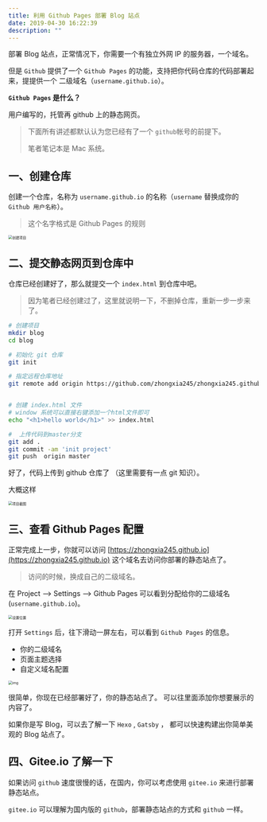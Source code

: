 ```yaml
---
title: 利用 Github Pages 部署 Blog 站点
date: 2019-04-30 16:22:39
description: ""
---
```


部署 Blog 站点，正常情况下，你需要一个有独立外网 IP 的服务器，一个域名。

但是 `Github` 提供了一个 `Github Pages` 的功能，支持把你代码仓库的代码部署起来，提提供一个 二级域名（`username.github.io`）。

**`Github Pages` 是什么？**

用户编写的，托管再 github 上的静态网页。



> 下面所有讲述都默认认为您已经有了一个 `github`帐号的前提下。
>
> 笔者笔记本是 Mac 系统。



## 一、创建仓库

创建一个仓库，名称为 `username.github.io` 的名称（`username` 替换成你的 `Github 用户名称`）。

> 这个名字格式是 Github Pages 的规则

<img src="https://tva1.sinaimg.cn/large/006tNbRwgy1ga5i1vrl4oj30k405q3ye.jpg" alt="创建项目" style="zoom:50%;" />



## 二、提交静态网页到仓库中

仓库已经创建好了，那么就提交一个 `index.html` 到仓库中吧。

> 因为笔者已经创建过了，这里就说明一下，不删掉仓库，重新一步一步来了。

```bash
# 创建项目
mkdir blog
cd blog

# 初始化 git 仓库
git init

# 指定远程仓库地址
git remote add origin https://github.com/zhongxia245/zhongxia245.github.io.git


# 创建 index.html 文件
# window 系统可以直接右键添加一个html文件即可
echo "<h1>hello world</h1>" >> index.html

#  上传代码到master分支
git add .
git commit -am 'init project'
git push  origin master

```

好了，代码上传到 github 仓库了 （这里需要有一点 git 知识）。

大概这样

<img src="https://tva1.sinaimg.cn/large/006tNbRwgy1ga5i20iqgyj30yq0n4mxl.jpg" alt="项目截图" style="zoom:50%;" />





## 三、查看 Github Pages 配置

正常完成上一步，你就可以访问 [https://zhongxia245.github.io](https://zhongxia245.github.io) 这个域名去访问你部署的静态站点了。

> 访问的时候，换成自己的二级域名。

在 Project —> Settings —> Github Pages 可以看到分配给你的二级域名 (`username.github.io`)。

<img src="https://tva1.sinaimg.cn/large/006tNbRwgy1ga5i27jpgvj318807cjrj.jpg" alt="设置位置" style="zoom:50%;" />

打开 `Settings` 后，往下滑动一屏左右，可以看到 `Github Pages` 的信息。

- 你的二级域名
- 页面主题选择
- 自定义域名配置

<img src="https://tva1.sinaimg.cn/large/006tNbRwgy1ga5i22b9gfj311w0kydgk.jpg" alt="img" style="zoom:50%;" />

很简单，你现在已经部署好了，你的静态站点了。 可以往里面添加你想要展示的内容了。

如果你是写 Blog，可以去了解一下 `Hexo` , `Gatsby` ， 都可以快速构建出你简单美观的 Blog 站点了。



## 四、Gitee.io 了解一下

如果访问 `github` 速度很慢的话，在国内，你可以考虑使用 `gitee.io` 来进行部署静态站点。

`gitee.io` 可以理解为国内版的 `github`，部署静态站点的方式和 `github` 一样。
